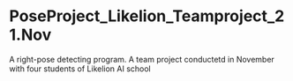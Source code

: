 # PoseProject_Likelion_Teamproject_21.Nov
 A right-pose detecting program. A team project conductetd in November with four students of Likelion AI school
